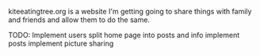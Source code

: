 kiteeatingtree.org is a website I'm getting going to share
things with family and friends and allow them to do the same.

TODO:
    Implement users
    split home page into posts and info
    implement posts
    implement picture sharing
    
